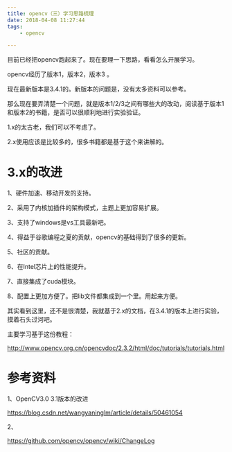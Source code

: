 ```yaml
---
title: opencv（三）学习思路梳理
date: 2018-04-08 11:27:44
tags:
	- opencv

---
```




目前已经把opencv跑起来了。现在要理一下思路，看看怎么开展学习。

opencv经历了版本1，版本2，版本3 。

现在最新版本是3.4.1的。新版本的问题是，没有太多资料可以参考。

那么现在要弄清楚一个问题，就是版本1/2/3之间有哪些大的改动，阅读基于版本1和版本2的书籍，是否可以很顺利地进行实验验证。

1.x的太古老，我们可以不考虑了。

2.x使用应该是比较多的，很多书籍都是基于这个来讲解的。

# 3.x的改进

1、硬件加速、移动开发的支持。

2、采用了内核加插件的架构模式，主题上更加容易扩展。

3、支持了windows是vs工具最新吧。

4、得益于谷歌编程之夏的贡献，opencv的基础得到了很多的更新。

5、社区的贡献。

6、在Intel芯片上的性能提升。

7、直接集成了cuda模块。

8、配置上更加方便了。把lib文件都集成到一个里。用起来方便。



其实看到这里，还不是很清楚，我就基于2.x的文档，在3.4.1的版本上进行实验，摸着石头过河吧。



主要学习基于这份教程：

http://www.opencv.org.cn/opencvdoc/2.3.2/html/doc/tutorials/tutorials.html



# 参考资料

1、OpenCV3.0 3.1版本的改进

https://blog.csdn.net/wangyaninglm/article/details/50461054

2、

https://github.com/opencv/opencv/wiki/ChangeLog